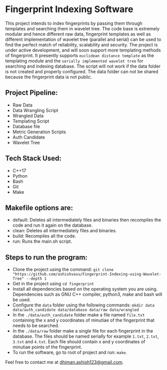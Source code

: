 # Fingerprint Indexing Software
This project intends to index fingerprints by passing them through templates and searching them in wavelet tree. The code base is extremely modular and hence different raw data, fingerprint templates as well as different implementation of wavelet tree (parallel and serial) can be used to find the perfect match of reliability, scalability and security. The project is under active development, and will soon support more templating methods of fingerprint. It presently supports `euclidean distance template` as the templating module and the `serially implemented wavelet tree` for searching and indexing database. The script will not work if the data folder is not created and properly configured. The data folder can not be shared because the fingerprint data is not public.

## Project Pipeline:
- Raw Data
- Data Wrangling Script
- Wrangled Data
- Templating Script
- Database file
- Metric Generation Scripts
- Auth Candidate
- Wavelet Tree

## Tech Stack Used:
- C++17
- Python
- Bash
- Git
- Make

## Makefile options are:
- default: Deletes all intermediately files and binaries then recompiles the code and run it again on the database.
- clean: Deletes all intermediately files and binaries.
- build: Recompiles all the code.
- run: Runs the main.sh script.

## Steps to run the program:
- Clone the project using the command: `git clone "https://github.com/ashishvasu/Fingerprint-Indexing-using-Wavelet-Tree" --depth 1`
- Get in the project using `cd fingerprint`
- Install all dependencies based on the operating system you are using.
Dependencies such as GNU C++ compiler, python3, make and bash will be used.
- Configure the `data` folder using the following commands:
    `mkdir data data/auth_candidate data/database data/raw data/wrangled`
- In the `./data/auth_candidate` folder make a file named `file.txt` containing the x and y coordinates of minutiae of the fingerprint that needs to be searched.
- In the `./data/raw` folder make a single file for each fingerprint in the database. The files should be named serially for example `1.txt`, `2.txt`, `3.txt` and `4.txt`. Each file should contain x and y coordinates of minutiae points of the fingerprint.
- To run the software, go to root of project and run: `make`.

Feel free to contact me at <a href="mailto:dhiman.ashish123@gmail.com">dhiman.ashish123@gmail.com</a>.
